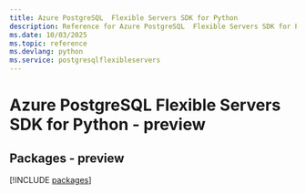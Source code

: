 ```yaml
---
title: Azure PostgreSQL  Flexible Servers SDK for Python
description: Reference for Azure PostgreSQL  Flexible Servers SDK for Python
ms.date: 10/03/2025
ms.topic: reference
ms.devlang: python
ms.service: postgresqlflexibleservers
---
```

# Azure PostgreSQL  Flexible Servers SDK for Python - preview
## Packages - preview
[!INCLUDE [packages](postgresql--flexible-servers-index.md)]